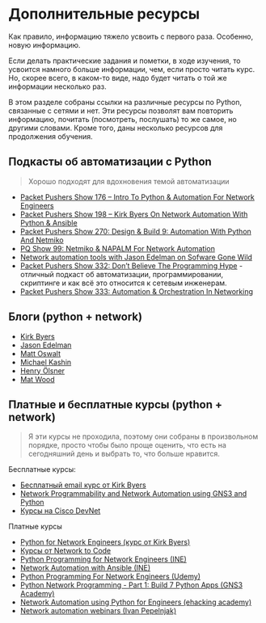 # Дополнительные ресурсы

Как правило, информацию тяжело усвоить с первого раза.
Особенно, новую информацию.

Если делать практические задания и пометки, в ходе изучения,
то усвоится намного больше информации, чем, если просто читать курс.
Но, скорее всего, в каком-то виде, надо будет читать о той же информации несколько раз.

В этом разделе собраны ссылки на различные ресурсы по Python, связанные с сетями и нет.
Эти ресурсы позволят вам повторить информацию, почитать (посмотреть, послушать) то же самое, но другими словами.
Кроме того, даны несколько ресурсов для продолжения обучения.

## Подкасты об автоматизации с Python

> Хорошо подходят для вдохновения темой автоматизации

* [Packet Pushers Show 176 – Intro To Python & Automation For Network Engineers](http://packetpushers.net/podcast/podcasts/show-176-intro-to-python-automation-for-network-engineers/)
* [Packet Pushers Show 198 – Kirk Byers On Network Automation With Python & Ansible](http://packetpushers.net/podcast/podcasts/show-198-kirk-byers-network-automation-python-ansible/)
* [Packet Pushers Show 270: Design & Build 9: Automation With Python And Netmiko](http://packetpushers.net/podcast/podcasts/show-270-design-build-9-automation-python-netmiko/)
* [PQ Show 99: Netmiko & NAPALM For Network Automation](http://packetpushers.net/podcast/podcasts/pq-show-99-netmiko-napalm-network-automation/)
* [Network automation tools with Jason Edelman on Sofware Gone Wild](http://blog.ipspace.net/2014/10/network-automation-tools-with-jason.html)
* [Packet Pushers Show 332: Don’t Believe The Programming Hype](http://packetpushers.net/podcast/podcasts/show-332-dont-believe-programming-hype/) - отличный подкаст об автоматизации, программировании, скриптинге и как всё это относится к сетевым инженерам.
* [Packet Pushers Show 333: Automation & Orchestration In Networking](http://packetpushers.net/podcast/podcasts/show-333-orchestration-vs-automation/)


## Блоги (python + network)

* [Kirk Byers](https://pynet.twb-tech.com/)
* [Jason Edelman](http://jedelman.com/)
* [Matt Oswalt](https://keepingitclassless.net/)
* [Michael Kashin](http://networkop.co.uk/)
* [Henry Ölsner](https://codingnetworker.com/)
* [Mat Wood](https://thepacketgeek.com/)


## Платные и бесплатные курсы (python + network)

> Я эти курсы не проходила, поэтому они собраны в произвольном порядке, просто чтобы было проще оценить, что есть на сегодняшний день и выбрать то, что больше нравится.

Бесплатные курсы:
* [Бесплатный email курс от Kirk Byers](https://pynet.twb-tech.com/email-signup.html)
* [Network Programmability and Network Automation using GNS3 and Python](http://academy.gns3.com/p/python-programming-for-network-engineers)
* [Курсы на Cisco DevNet](https://learninglabs.cisco.com/)

Платные курсы
* [Python for Network Engineers (курс от Kirk Byers)](https://pynet.twb-tech.com/class.html)
* [Курсы от Network to Code](http://networktocode.com/products/training/)
* [Python Programming for Network Engineers (INE)](http://www.ine.com/self-paced/technologies/python-network-engineers.htm)
* [Network Automation with Ansible (INE)](https://streaming.ine.com/c/ine-network-automation-with-ansible)
* [Python Programming For Network Engineers (Udemy)](https://www.udemy.com/python-programming-for-network-engineers/)
* [Python Network Programming - Part 1: Build 7 Python Apps (GNS3 Academy)](http://academy.gns3.com/p/python-programming-for-real-life-networking-use)
* [Network Automation using Python for Engineers (ehacking academy)](http://academy.ehacking.net/p/network-automation-python-engineers)
* [Network automation webinars (Ivan Pepelnjak)](http://www.ipspace.net/Roadmap/Network_Automation_webinars)

